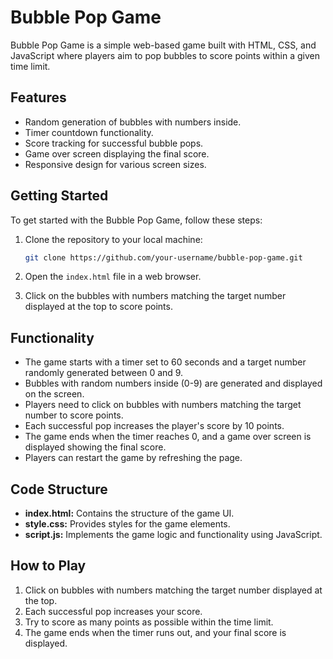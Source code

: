 # Bubble Pop Game

Bubble Pop Game is a simple web-based game built with HTML, CSS, and JavaScript where players aim to pop bubbles to score points within a given time limit.

## Features

- Random generation of bubbles with numbers inside.
- Timer countdown functionality.
- Score tracking for successful bubble pops.
- Game over screen displaying the final score.
- Responsive design for various screen sizes.

## Getting Started

To get started with the Bubble Pop Game, follow these steps:

1. Clone the repository to your local machine:

    ```bash
    git clone https://github.com/your-username/bubble-pop-game.git
    ```

2. Open the `index.html` file in a web browser.

3. Click on the bubbles with numbers matching the target number displayed at the top to score points.

## Functionality

- The game starts with a timer set to 60 seconds and a target number randomly generated between 0 and 9.
- Bubbles with random numbers inside (0-9) are generated and displayed on the screen.
- Players need to click on bubbles with numbers matching the target number to score points.
- Each successful pop increases the player's score by 10 points.
- The game ends when the timer reaches 0, and a game over screen is displayed showing the final score.
- Players can restart the game by refreshing the page.

## Code Structure

- **index.html:** Contains the structure of the game UI.
- **style.css:** Provides styles for the game elements.
- **script.js:** Implements the game logic and functionality using JavaScript.

## How to Play

1. Click on bubbles with numbers matching the target number displayed at the top.
2. Each successful pop increases your score.
3. Try to score as many points as possible within the time limit.
4. The game ends when the timer runs out, and your final score is displayed.



